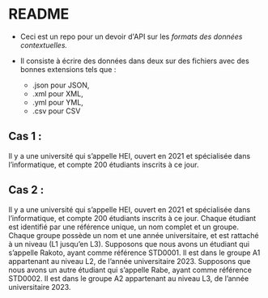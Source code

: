 # README
- Ceci est un repo pour un devoir d'API sur les *formats des données contextuelles.*

- Il consiste à écrire des données dans deux sur des fichiers avec des bonnes extensions tels que : 
    - .json pour JSON,
    - .xml pour XML,
    - .yml pour YML,
    - .csv pour CSV

## Cas 1 :

Il y a une université qui s’appelle HEI, ouvert en 2021 et spécialisée dans l’informatique, et compte 200 étudiants inscrits à ce jour.

## Cas 2 : 

Il y a une université qui s’appelle HEI, ouvert en 2021 et spécialisée dans l’informatique, et compte 200 étudiants inscrits à ce jour. 
Chaque étudiant est identifié par une référence unique, un nom complet et un groupe.
Chaque groupe possède un nom et une année universitaire, et est rattaché à un niveau (L1 jusqu’en L3).
Supposons que nous avons un étudiant qui s’appelle Rakoto, ayant comme référence STD0001. Il est dans le groupe A1 appartenant au niveau L2, de l’année universitaire 2023.
Supposons que nous avons un autre étudiant qui s’appelle Rabe, ayant comme référence STD0002. Il est dans le groupe A2 appartenant au niveau L3, de l’année universitaire 2023.
